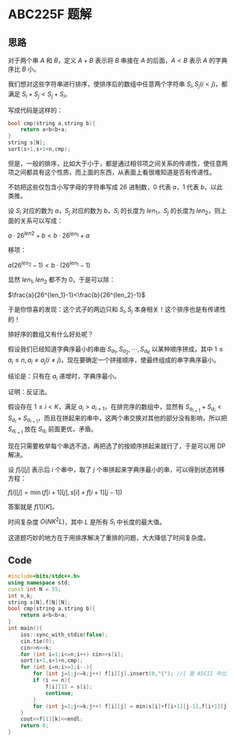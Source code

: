 # ABC225F 题解

## 思路

对于两个串 $A$ 和 $B$，定义 $A+B$ 表示将 $B$ 串接在 $A$ 的后面，$A<B$ 表示 $A$ 的字典序比 $B$ 小。

我们想对这些字符串进行排序，使排序后的数组中任意两个字符串 $S_i,S_j(i<j)$，都满足 $S_i+S_j<S_j+S_i$。

写成代码是这样的：

```c++
bool cmp(string a,string b){
	return a+b<b+a;
}
string s[N];
sort(s+1,s+1+n,cmp);
```

但是，一般的排序，比如大于小于，都是通过相邻项之间关系的传递性，使任意两项之间都具有这个性质，而上面的东西，从表面上看很难知道是否有传递性。

不妨把这些仅包含小写字母的字符串写成 $26$ 进制数，$0$ 代表 $a$，$1$ 代表 $b$，以此类推。

设 $S_i$ 对应的数为 $a$，$S_j$ 对应的数为 $b$，$S_i$ 的长度为 $len_1$，$S_j$ 的长度为 $len_2$，则上面的关系可以写成：

$a\cdot 26^{len2}+b<b\cdot 26^{len_1}+a$

移项：

$a(26^{len_2}-1)<b\cdot (26^{len_1}-1)$

显然 $len_1,len_2$ 都不为 $0$，于是可以除：

$\frac{a}{26^{len_1}-1}<\frac{b}{26^{len_2}-1}$

于是你惊喜的发现：这个式子的两边只和 $S_i,S_j$ 本身相关！这个排序也是有传递性的！

排好序的数组又有什么好处呢？

假设我们已经知道字典序最小的串由 $S_{a_1},S_{a_2},\cdots,S_{a_K}$ 以某种顺序拼成，其中 $1 \leq a_i \leq n,a_i\neq a_j(i\neq j)$，现在要确定一个拼接顺序，使最终组成的串字典序最小。

结论是：只有在 $a_i$ 递增时，字典序最小。

证明：反证法。

假设存在 $1 \leq i<K$，满足 $a_i>a_{i+1}$，在排完序的数组中，显然有 $S_{a_{i+1}}+S_{a_i}<S_{a_i}+S_{a_{i+1}}$，而且在拼起来的串中，这两个串交换对其他的部分没有影响，所以把 $S_{a_{i+1}}$ 放在 $S_{a_i}$ 前面更优，矛盾。

现在只需要枚举每个串选不选，再把选了的按顺序拼起来就行了，于是可以用 DP 解决。

设 $f[i][j]$ 表示后 $i$ 个串中，取了 $j$ 个串拼起来字典序最小的串，可以得到状态转移方程：

$f[i][j] = \min(f[i+1][j],s[i]+f[i+1][j-1])$

答案就是 $f[1][K]$。

时间复杂度 $O(NK^2L)$，其中 $L$ 是所有 $S_i$ 中长度的最大值。

这道题巧妙的地方在于用排序解决了重排的问题，大大降低了时间复杂度。

## Code

```c++
#include<bits/stdc++.h>
using namespace std;
const int N = 55;
int n,k;
string s[N],f[N][N];
bool cmp(string a,string b){
	return a+b<b+a;
}
int main(){
	ios::sync_with_stdio(false);
	cin.tie(0);
	cin>>n>>k;
	for (int i=1;i<=n;i++) cin>>s[i];
	sort(s+1,s+1+n,cmp);
	for (int i=n;i>=1;i--){
		for (int j=1;j<=k;j++) f[i][j].insert(0,"{"); //{ 是 ASCII 中比 z 大的第一个字符
		if (i == n){
			f[i][1] = s[i];
			continue;
		}
		for (int j=1;j<=k;j++) f[i][j] = min(s[i]+f[i+1][j-1],f[i+1][j]);
	}
	cout<<f[1][k]<<endl;
	return 0;
}
```